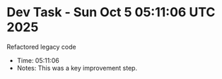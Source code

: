 # Dev Task - Sun Oct  5 05:11:06 UTC 2025
Refactored legacy code
- Time: 05:11:06
- Notes: This was a key improvement step.
